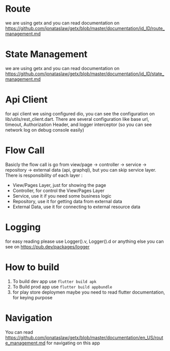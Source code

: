 # Route
we are using getx and you can read documentation on https://github.com/jonataslaw/getx/blob/master/documentation/id_ID/route_management.md

# State Management
we are using getx and you can read documentation on https://github.com/jonataslaw/getx/blob/master/documentation/id_ID/state_management.md

# Api Client
for api client we using configured dio, you can see the configuration on lib/utils/rest_client.dart. There are several configuration like base url, timeout, Authorization Header, and logger interceptor (so you can see network log on debug console easily)

# Flow Call
Basicly the flow call is go from view/page -> controller -> service -> repository -> external data (api, graphql), but you can skip service layer. There is responsibility of each layer : 
- View/Pages Layer, just for showing the page
- Controller, for control the View/Pages Layer
- Service, use it if you need some business logic
- Repository, use it for getting data from external data
- External Data, use it for connecting to external resource data

# Logging
for easy reading please use Logger().v, Logger().d or anything else you can see on https://pub.dev/packages/logger

# How to build
1. To build dev app use `flutter build apk`
2. To Build prod app use `flutter build appbundle`
3. for play store deploymen maybe you need to read flutter documentation, for keying purpose

# Navigation

You can read https://github.com/jonataslaw/getx/blob/master/documentation/en_US/route_management.md for navigating on this app